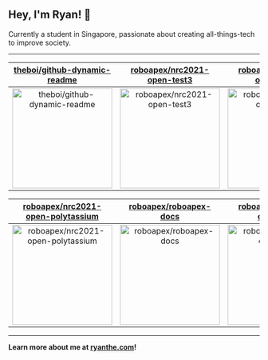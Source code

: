 ## Hey, I'm Ryan! 👋

Currently a student in Singapore, passionate about creating all-things-tech to improve society.

---

| [theboi/github-dynamic-readme](https://github.com/theboi/github-dynamic-readme) | [roboapex/nrc2021-open-test3](https://github.com/roboapex/nrc2021-open-test3) | [roboapex/nrc2021-open-test2](https://github.com/roboapex/nrc2021-open-test2) |
| :-: | :-: | :-: |
| <a href="https://github.com/theboi/github-dynamic-readme"><img src="https://github.com/theboi/theboi/raw/main/DISPLAY.jpg" alt="theboi/github-dynamic-readme" title="theboi/github-dynamic-readme" width="200" height="200"></a> | <a href="https://github.com/roboapex/nrc2021-open-test3"><img src="https://github.com/theboi/theboi/raw/main/DISPLAY.jpg" alt="roboapex/nrc2021-open-test3" title="roboapex/nrc2021-open-test3" width="200" height="200"></a> | <a href="https://github.com/roboapex/nrc2021-open-test2"><img src="https://github.com/theboi/theboi/raw/main/DISPLAY.jpg" alt="roboapex/nrc2021-open-test2" title="roboapex/nrc2021-open-test2" width="200" height="200"></a> |

| [roboapex/nrc2021-open-polytassium](https://github.com/roboapex/nrc2021-open-polytassium) | [roboapex/roboapex-docs](https://github.com/roboapex/roboapex-docs) | [roboapex/nrc2021-open-test](https://github.com/roboapex/nrc2021-open-test) |
| :-: | :-: | :-: |
| <a href="https://github.com/roboapex/nrc2021-open-polytassium"><img src="https://github.com/theboi/theboi/raw/main/DISPLAY.jpg" alt="roboapex/nrc2021-open-polytassium" title="roboapex/nrc2021-open-polytassium" width="200" height="200"></a> | <a href="https://github.com/roboapex/roboapex-docs"><img src="https://github.com/theboi/theboi/raw/main/DISPLAY.jpg" alt="roboapex/roboapex-docs" title="roboapex/roboapex-docs" width="200" height="200"></a> | <a href="https://github.com/roboapex/nrc2021-open-test"><img src="https://github.com/theboi/theboi/raw/main/DISPLAY.jpg" alt="roboapex/nrc2021-open-test" title="roboapex/nrc2021-open-test" width="200" height="200"></a> |



---

**Learn more about me at [ryanthe.com](https://www.ryanthe.com)!**